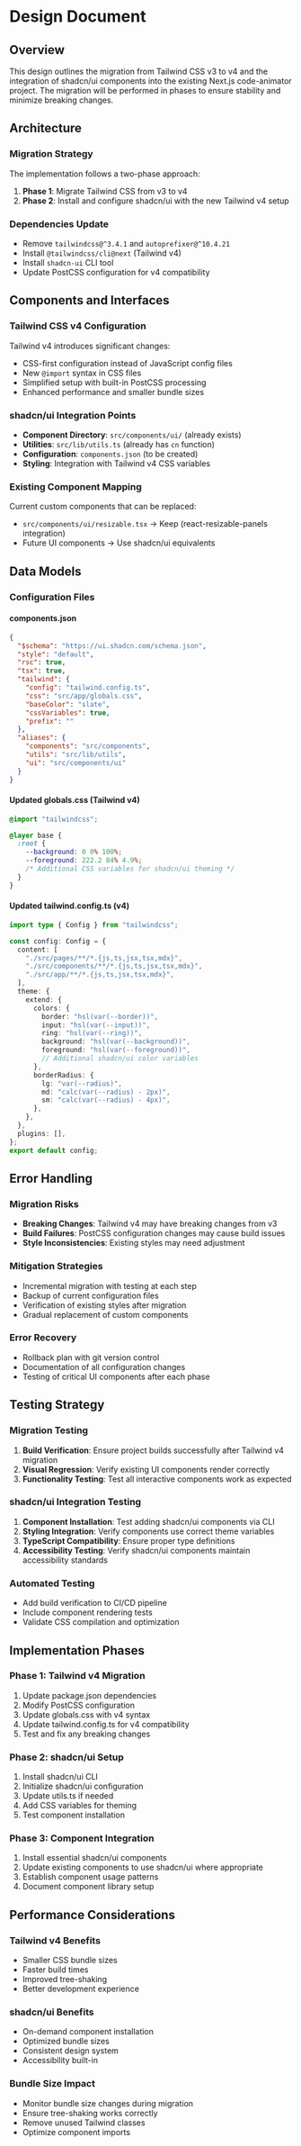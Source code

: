 # Design Document

## Overview

This design outlines the migration from Tailwind CSS v3 to v4 and the integration of shadcn/ui components into the existing Next.js code-animator project. The migration will be performed in phases to ensure stability and minimize breaking changes.

## Architecture

### Migration Strategy

The implementation follows a two-phase approach:

1. **Phase 1**: Migrate Tailwind CSS from v3 to v4
2. **Phase 2**: Install and configure shadcn/ui with the new Tailwind v4 setup

### Dependencies Update

- Remove `tailwindcss@^3.4.1` and `autoprefixer@^10.4.21`
- Install `@tailwindcss/cli@next` (Tailwind v4)
- Install `shadcn-ui` CLI tool
- Update PostCSS configuration for v4 compatibility

## Components and Interfaces

### Tailwind CSS v4 Configuration

Tailwind v4 introduces significant changes:

- CSS-first configuration instead of JavaScript config files
- New `@import` syntax in CSS files
- Simplified setup with built-in PostCSS processing
- Enhanced performance and smaller bundle sizes

### shadcn/ui Integration Points

- **Component Directory**: `src/components/ui/` (already exists)
- **Utilities**: `src/lib/utils.ts` (already has `cn` function)
- **Configuration**: `components.json` (to be created)
- **Styling**: Integration with Tailwind v4 CSS variables

### Existing Component Mapping

Current custom components that can be replaced:

- `src/components/ui/resizable.tsx` → Keep (react-resizable-panels integration)
- Future UI components → Use shadcn/ui equivalents

## Data Models

### Configuration Files

#### components.json

```json
{
  "$schema": "https://ui.shadcn.com/schema.json",
  "style": "default",
  "rsc": true,
  "tsx": true,
  "tailwind": {
    "config": "tailwind.config.ts",
    "css": "src/app/globals.css",
    "baseColor": "slate",
    "cssVariables": true,
    "prefix": ""
  },
  "aliases": {
    "components": "src/components",
    "utils": "src/lib/utils",
    "ui": "src/components/ui"
  }
}
```

#### Updated globals.css (Tailwind v4)

```css
@import "tailwindcss";

@layer base {
  :root {
    --background: 0 0% 100%;
    --foreground: 222.2 84% 4.9%;
    /* Additional CSS variables for shadcn/ui theming */
  }
}
```

#### Updated tailwind.config.ts (v4)

```typescript
import type { Config } from "tailwindcss";

const config: Config = {
  content: [
    "./src/pages/**/*.{js,ts,jsx,tsx,mdx}",
    "./src/components/**/*.{js,ts,jsx,tsx,mdx}",
    "./src/app/**/*.{js,ts,jsx,tsx,mdx}",
  ],
  theme: {
    extend: {
      colors: {
        border: "hsl(var(--border))",
        input: "hsl(var(--input))",
        ring: "hsl(var(--ring))",
        background: "hsl(var(--background))",
        foreground: "hsl(var(--foreground))",
        // Additional shadcn/ui color variables
      },
      borderRadius: {
        lg: "var(--radius)",
        md: "calc(var(--radius) - 2px)",
        sm: "calc(var(--radius) - 4px)",
      },
    },
  },
  plugins: [],
};
export default config;
```

## Error Handling

### Migration Risks

- **Breaking Changes**: Tailwind v4 may have breaking changes from v3
- **Build Failures**: PostCSS configuration changes may cause build issues
- **Style Inconsistencies**: Existing styles may need adjustment

### Mitigation Strategies

- Incremental migration with testing at each step
- Backup of current configuration files
- Verification of existing styles after migration
- Gradual replacement of custom components

### Error Recovery

- Rollback plan with git version control
- Documentation of all configuration changes
- Testing of critical UI components after each phase

## Testing Strategy

### Migration Testing

1. **Build Verification**: Ensure project builds successfully after Tailwind v4 migration
2. **Visual Regression**: Verify existing UI components render correctly
3. **Functionality Testing**: Test all interactive components work as expected

### shadcn/ui Integration Testing

1. **Component Installation**: Test adding shadcn/ui components via CLI
2. **Styling Integration**: Verify components use correct theme variables
3. **TypeScript Compatibility**: Ensure proper type definitions
4. **Accessibility Testing**: Verify shadcn/ui components maintain accessibility standards

### Automated Testing

- Add build verification to CI/CD pipeline
- Include component rendering tests
- Validate CSS compilation and optimization

## Implementation Phases

### Phase 1: Tailwind v4 Migration

1. Update package.json dependencies
2. Modify PostCSS configuration
3. Update globals.css with v4 syntax
4. Update tailwind.config.ts for v4 compatibility
5. Test and fix any breaking changes

### Phase 2: shadcn/ui Setup

1. Install shadcn/ui CLI
2. Initialize shadcn/ui configuration
3. Update utils.ts if needed
4. Add CSS variables for theming
5. Test component installation

### Phase 3: Component Integration

1. Install essential shadcn/ui components
2. Update existing components to use shadcn/ui where appropriate
3. Establish component usage patterns
4. Document component library setup

## Performance Considerations

### Tailwind v4 Benefits

- Smaller CSS bundle sizes
- Faster build times
- Improved tree-shaking
- Better development experience

### shadcn/ui Benefits

- On-demand component installation
- Optimized bundle sizes
- Consistent design system
- Accessibility built-in

### Bundle Size Impact

- Monitor bundle size changes during migration
- Ensure tree-shaking works correctly
- Remove unused Tailwind classes
- Optimize component imports
